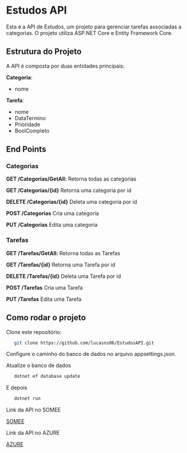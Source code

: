 # Estudos API

Esta é a API de Estudos, um projeto para gerenciar tarefas associadas a categorias. O projeto utiliza ASP.NET Core e Entity Framework Core.

## Estrutura do Projeto

A API é composta por duas entidades principais:

**Categoria**:
- nome

**Tarefa**:
- nome
- DataTermino
- Prioridade
- BoolCompleto

## End Points

### Categorias

**GET /Categorias/GetAll:** Retorna todas as categorias

**GET /Categorias/{id}** Retorna uma categoria por id

**DELETE /Categorias/{id}** Deleta uma categoria por id

**POST /Categorias** Cria uma categoria

**PUT /Categorias** Edita uma categoria

### Tarefas

**GET /Tarefas/GetAll:** Retorna todas as Tarefas

**GET /Tarefas/{id}** Retorna uma Tarefa por id

**DELETE /Tarefas/{id}** Deleta uma Tarefa por id

**POST /Tarefas** Cria uma Tarefa

**PUT /Tarefas** Edita uma Tarefa

## Como rodar o projeto

Clone este repositório:

```bash
   git clone https://github.com/lucasns06/EstudosAPI.git
```

Configure o caminho do banco de dados no arquivo appsettings.json.

Atualize o banco de dados
```bash
   dotnet ef database update
```

E depois

```bash
   dotnet run
```

Link da API no SOMEE

[SOMEE](http://lucasns06.somee.com/EstudosApi/Tarefas/GetAll)

Link da API no AZURE

[AZURE](https://estudosapi.azurewebsites.net/Tarefas/GetAll
)

